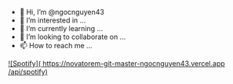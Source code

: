 - 👋 Hi, I’m @ngocnguyen43
- 👀 I’m interested in ...
- 🌱 I’m currently learning ...
- 💞️ I’m looking to collaborate on ...
- 📫 How to reach me ...

<!---
ngocnguyen43/ngocnguyen43 is a ✨ special ✨ repository because its `README.md` (this file) appears on your GitHub profile.
You can click the Preview link to take a look at your changes.
--->
[![Spotify]( https://novatorem-git-master-ngocnguyen43.vercel.app /api/spotify)](https://open.spotify.com/user/c7cs5lt9ajo7nshlb6esneykh)

